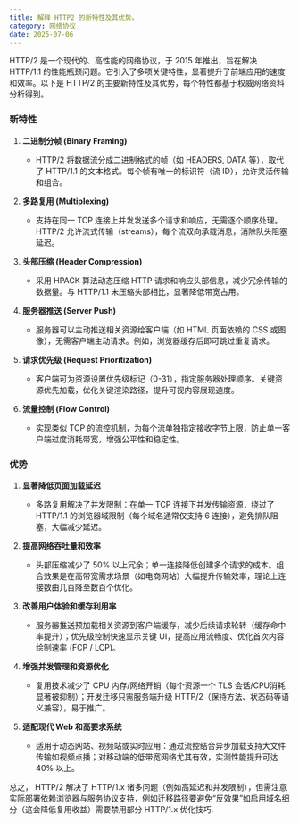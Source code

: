 ```yaml
---
title: 解释 HTTP2 的新特性及其优势。
category: 网络协议
date: 2025-07-06
---
```

HTTP/2 是一个现代的、高性能的网络协议，于 2015 年推出，旨在解决 HTTP/1.1 的性能瓶颈问题。它引入了多项关键特性，显著提升了前端应用的速度和效率。以下是 HTTP/2 的主要新特性及其优势，每个特性都基于权威网络资料分析得到。

### 新特性
1. **二进制分帧 (Binary Framing)**
   - HTTP/2 将数据流分成二进制格式的帧（如 HEADERS, DATA 等），取代了 HTTP/1.1 的文本格式。每个帧有唯一的标识符（流 ID），允许灵活传输和组合。
   
2. **多路复用 (Multiplexing)**
   - 支持在同一 TCP 连接上并发发送多个请求和响应，无需逐个顺序处理。HTTP/2 允许流式传输（streams），每个流双向承载消息，消除队头阻塞延迟。

3. **头部压缩 (Header Compression)**
   - 采用 HPACK 算法动态压缩 HTTP 请求和响应头部信息，减少冗余传输的数据量。与 HTTP/1.1 未压缩头部相比，显著降低带宽占用。

4. **服务器推送 (Server Push)**
   - 服务器可以主动推送相关资源给客户端（如 HTML 页面依赖的 CSS 或图像），无需客户端主动请求。例如，浏览器缓存后即可跳过重复请求。

5. **请求优先级 (Request Prioritization)**
   - 客户端可为资源设置优先级标记（0-31），指定服务器处理顺序。关键资源优先加载，优化关键渲染路径，提升可视内容展现速度。

6. **流量控制 (Flow Control)**
   - 实现类似 TCP 的流控机制，为每个流单独指定接收字节上限，防止单一客户端过度消耗带宽，增强公平性和稳定性。

### 优势
1. **显著降低页面加载延迟**
   - 多路复用解决了并发限制：在单一 TCP 连接下并发传输资源，绕过了 HTTP/1.1 的浏览器域限制（每个域名通常仅支持 6 连接），避免排队阻塞，大幅减少延迟。

2. **提高网络吞吐量和效率**
   - 头部压缩减少了 50% 以上冗余；单一连接降低创建多个请求的成本。组合效果是在高带宽需求场景（如电商网站）大幅提升传输效率，理论上连接数由几百降至数百个优化。

3. **改善用户体验和缓存利用率**
   - 服务器推送预加载相关资源到客户端缓存，减少后续请求轮转（缓存命中率提升）；优先级控制快速显示关键 UI，提高应用流畅度、优化首次内容绘制速率 (FCP / LCP)。

4. **增强并发管理和资源优化**
   - 复用技术减少了 CPU 内存/网络开销（每个资源一个 TLS 会话/CPU消耗显著被抑制）；开发迁移只需服务端升级 HTTP/2（保持方法、状态码等语义兼容），易于推广。

5. **适配现代 Web 和高要求系统**
   - 适用于动态网站、视频站或实时应用：通过流控结合异步加载支持大文件传输如视频点播；对移动端的低带宽网络尤其有效，实测性能提升可达 40% 以上。

总之， HTTP/2 解决了 HTTP/1.x 诸多问题（例如高延迟和并发限制），但需注意实际部署依赖浏览器与服务协议支持，例如迁移路径要避免“反效果”如启用域名细分（这会降低复用收益）需要禁用部分 HTTP/1.x 优化技巧.
